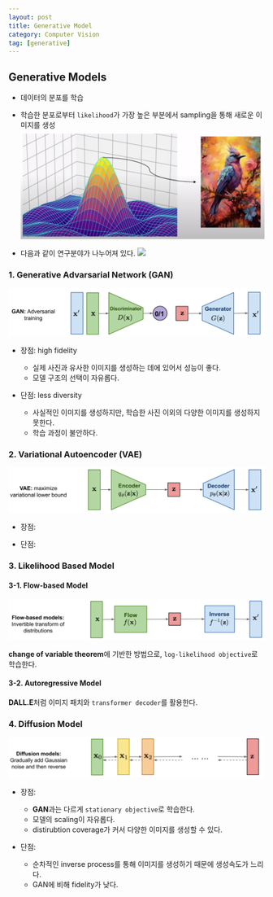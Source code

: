 ```yaml
---
layout: post
title: Generative Model
category: Computer Vision
tag: [generative]
---
```


## Generative Models

* 데이터의 분포를 학습
* 학습한 분포로부터 `likelihood`가 가장 높은 부분에서 sampling을 통해 새로운 이미지를 생성
    <img src='/assets/computer_vision/generative_model/sampling.png'>

* 다음과 같이 연구분야가 나누어져 있다. 
    <img src='/assets/computer_vision/generative_model/generative_models.png'>



### 1. Generative Advarsarial Network (GAN)

<img src='/assets/computer_vision/generative_model/gan.png'>

- 장점: high fidelity
    - 실제 사진과 유사한 이미지를 생성하는 데에 있어서 성능이 좋다. 
    - 모델 구조의 선택이 자유롭다.

- 단점: less diversity
    - 사실적인 이미지를 생성하지만, 학습한 사진 이외의 다양한 이미지를 생성하지 못한다. 
    - 학습 과정이 불안하다.


### 2. Variational Autoencoder (VAE)

<img src='/assets/computer_vision/generative_model/vae.png'>

- 장점:

- 단점: 


### 3. Likelihood Based Model

#### 3-1. Flow-based Model

<img src='/assets/computer_vision/generative_model/flow.png'>

**change of variable theorem**에 기반한 방법으로, `log-likelihood objective`로 학습한다. 

#### 3-2. Autoregressive Model 

**DALL.E**처럼 이미지 패치와 `transformer decoder`를 활용한다.

### 4. Diffusion Model

<img src='/assets/computer_vision/generative_model/diffusion.png'>

- 장점: 
    - **GAN**과는 다르게 `stationary objective`로 학습한다.
    - 모델의 scaling이 자유롭다.
    - distirubtion coverage가 커서 다양한 이미지를 생성할 수 있다. 

- 단점: 
    - 순차적인 inverse process를 통해 이미지를 생성하기 때문에 생성속도가 느리다.
    - GAN에 비해 fidelity가 낮다. 

